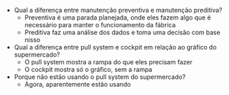 -  Qual a diferença entre manutenção preventiva e manutenção preditiva?
	- Preventiva é uma parada planejada, onde eles fazem algo que é necessário para manter o funcionamento da fábrica
	- Preditiva faz uma análise dos dados e toma uma decisão com base nisso
- Qual a diferença entre pull system e cockpit em relação ao gráfico do supermercado?
	- O pull system mostra a rampa do que eles precisam fazer
	- O cockpit mostra só o gráfico, sem a rampa
- Porque não estão usando o pull system do supermercado?
	- Agora, aparentemente estão usando